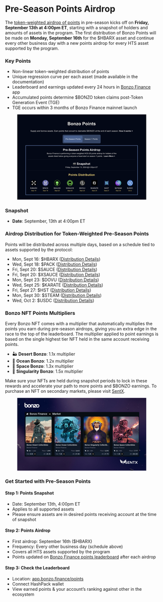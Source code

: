 # Pre-Season Points Airdrop

The [token-weighted airdrop of points](https://app.bonzo.finance/points) in pre-season kicks off on **Friday, September 13th at 4:00pm ET**, starting with a snapshot of holders and amounts of assets in the program. The first distribution of Bonzo Points will be made on **Monday, September 16th** for the $HBARX asset and continue every other business day with a new points airdrop for every HTS asset supported by the program.

### **Key Points**

* Non-linear token-weighted distribution of points
* Unique regression curve per each asset (made available in the documentation)
* Leaderboard and earnings updated every 24 hours in [Bonzo Finance](https://app.bonzo.finance/points) app
* Accumulated points determine $BONZO token claims post-Token Generation Event (TGE)
* TGE occurs within 3 months of Bonzo Finance mainnet launch

<figure><img src="../../.gitbook/assets/image (6).png" alt=""><figcaption></figcaption></figure>

### **Snapshot**

* **Date**: September, 13th at 4:00pm ET

### **Airdrop Distribution for Token-Weighted Pre-Season Points**

Points will be distributed across multiple days, based on a schedule tied to assets supported by the protocol:

* Mon, Sept 16: $HBARX ([Distribution Details](https://docs.google.com/spreadsheets/d/1rVUDzVOQFta8qfO-JxmhI959Hbo3AXam6etWpzXHblE/edit?usp=sharing))
* Wed, Sept 18: $PACK ([Distribution Details](https://docs.google.com/spreadsheets/d/1hZAsOF57eGFInPXJb-Toga4nXVnArQ9\_pv0dZ6OmQGw/edit?usp=sharing))
* Fri, Sept 20: $SAUCE ([Distribution Details](https://docs.google.com/spreadsheets/d/1TzQCSNzCGfKaMecD\_UyEvu7nU3j1L-9SlkDx3i1ERxo/edit?gid=1745000703#gid=1745000703))
* Fri, Sept 20: $XSAUCE ([Distribution Details](https://docs.google.com/spreadsheets/d/1cegHkUzdi04U6z4uaH-quiJl4brA8ZUbJtaLxdDO3yY/edit?gid=984072007#gid=984072007))
* Mon, Sept 23: $DOVU ([Distribution Details](https://docs.google.com/spreadsheets/d/1-C3bukxV0YeHBTKAv-8CbNyftpvTzOBc2NCCzNdC7EI/edit?gid=375635124#gid=375635124))
* Wed, Sept 25: $KARATE ([Distribution Details](https://docs.google.com/spreadsheets/d/1pKX1P2OKlwOenPL\_QvaDfT3CwJDoGVQPKgmfLfI3RB0/edit?usp=sharing))
* Fri, Sept 27: $HST ([Distribution Details](https://docs.google.com/spreadsheets/d/1Lgu5brxhDVqzm\_\_JAYIB-cANFJ\_9V6fnhatKt9gp3og/edit?usp=sharing))
* Mon, Sept 30: $STEAM ([Distribution Details](https://docs.google.com/spreadsheets/d/15ls027YE8NdSu4nhePiw8IzsLKtXLSpET2esZkmtjrA/edit?gid=31857120#gid=31857120))
* Wed, Oct 2: $USDC ([Distribution Details](https://docs.google.com/spreadsheets/d/1LgyOeudlU3LqMG4sp\_jmAq-GTWLfOUTaKUwNVnTU4gI/edit?usp=sharing))

### **Bonzo NFT Points Multipliers**

Every Bonzo NFT comes with a multiplier that automatically multiplies the points you earn during pre-season airdrops, giving you an extra edge in the race to the top of the leaderboard. The multiplier applied to point earnings is based on the single highest tier NFT held in the same account receiving points.

* 🏜️ **Desert Bonzo**: 1.1x multiplier
* 🌊 **Ocean Bonzo**: 1.2x multiplier
* 🚀 **Space Bonzo**: 1.3x multiplier
* 🌌 **Singularity Bonzo**: 1.5x multiplier

Make sure your NFTs are held during snapshot periods to lock in these rewards and accelerate your path to more points and $BONZO earnings. To purchase an NFT on secondary markets, please visit [SentX](https://sentx.io/nft-marketplace/creators/bonzo-finance).

<figure><img src="../../.gitbook/assets/Sentx_collectibles.jpg" alt=""><figcaption></figcaption></figure>

### Get Started with Pre-Season Points

#### Step 1: Points Snapshot

* Date: September 13th, 4:00pm ET
* Applies to all supported assets
* Please ensure assets are in desired points receiving account at the time of snapshot

#### Step 2: Points Airdrop

* First airdrop: September 16th ($HBARX)
* Frequency: Every other business day (schedule above)
* Covers all HTS assets supported by the program
* Points updated on [Bonzo Finance points leaderboard](https://app.bonzo.finance/points) after each airdrop

#### Step 3: Check the Leaderboard

* Location: [app.bonzo.finance/points](http://app.bonzo.finance/points)
* Connect HashPack wallet
* View earned points & your account’s ranking against other in the ecosystem
